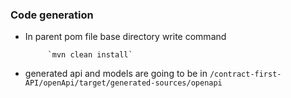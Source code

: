 ### Code generation

-  In parent pom file base directory write command

            `mvn clean install`

- generated api and models are going to be in `/contract-first-API/openApi/target/generated-sources/openapi`
